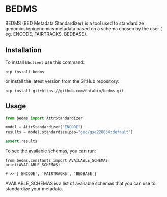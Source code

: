 # BEDMS

BEDMS (BED Metadata Standardizer) is a tool used to standardize genomics/epigenomics metadata based on a schema chosen by the user ( eg. ENCODE, FAIRTRACKS, BEDBASE).


## Installation

To install `bbclient` use this command: 
```
pip install bedms
```
or install the latest version from the GitHub repository:
```
pip install git+https://github.com/databio/bedms.git
```

## Usage

```python
from bedms import AttrStandardizer

model = AttrStandardizer("ENCODE")
results = model.standardize(pep="geo/gse228634:default")

assert results
```


To see the available schemas, you can run:
```
from bedms.constants import AVAILABLE_SCHEMAS
print(AVAILABLE_SCHEMAS)

# >> ['ENCODE', 'FAIRTRACKS', 'BEDBASE'] 

```
AVAILABLE_SCHEMAS is a list of available schemas that you can use to standardize your metadata.
